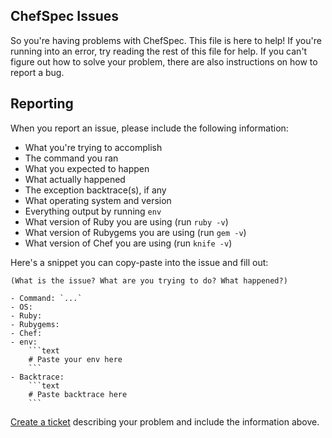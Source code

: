 ChefSpec Issues
---------------
So you're having problems with ChefSpec. This file is here to help! If you're running into an error, try reading the rest of this file for help. If you can't figure out how to solve your problem, there are also instructions on how to report a bug.

Reporting
---------
When you report an issue, please include the following information:

- What you're trying to accomplish
- The command you ran
- What you expected to happen
- What actually happened
- The exception backtrace(s), if any
- What operating system and version
- Everything output by running `env`
- What version of Ruby you are using (run `ruby -v`)
- What version of Rubygems you are using (run `gem -v`)
- What version of Chef you are using (run `knife -v`)

Here's a snippet you can copy-paste into the issue and fill out:

```text
(What is the issue? What are you trying to do? What happened?)

- Command: `...`
- OS:
- Ruby:
- Rubygems:
- Chef:
- env:
    ```text
    # Paste your env here
    ```
- Backtrace:
    ```text
    # Paste backtrace here
    ```
```

[Create a ticket](https://github.com/acrmp/chefspec/issues/new) describing your problem and include the information above.
